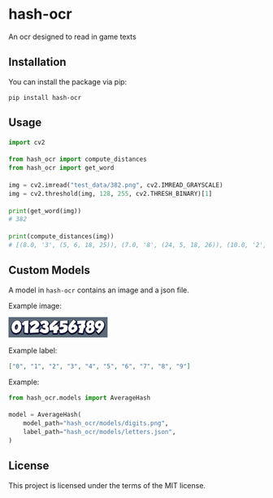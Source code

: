 # hash-ocr

An ocr designed to read in game texts

## Installation

You can install the package via pip:

```
pip install hash-ocr
```

## Usage

```python
import cv2

from hash_ocr import compute_distances
from hash_ocr import get_word

img = cv2.imread("test_data/382.png", cv2.IMREAD_GRAYSCALE)
img = cv2.threshold(img, 128, 255, cv2.THRESH_BINARY)[1]

print(get_word(img))
# 382

print(compute_distances(img))
# [(8.0, '3', (5, 6, 18, 25)), (7.0, '8', (24, 5, 18, 26)), (10.0, '2', (42, 6, 20, 24))]
```

## Custom Models

A model in `hash-ocr` contains an image and a json file.

Example image:

![Model Image](hash_ocr/models/digits.png)

Example label:

```json
["0", "1", "2", "3", "4", "5", "6", "7", "8", "9"]
```

Example:

```python
from hash_ocr.models import AverageHash

model = AverageHash(
    model_path="hash_ocr/models/digits.png",
    label_path="hash_ocr/models/letters.json",
)
```

## License

This project is licensed under the terms of the MIT license.
